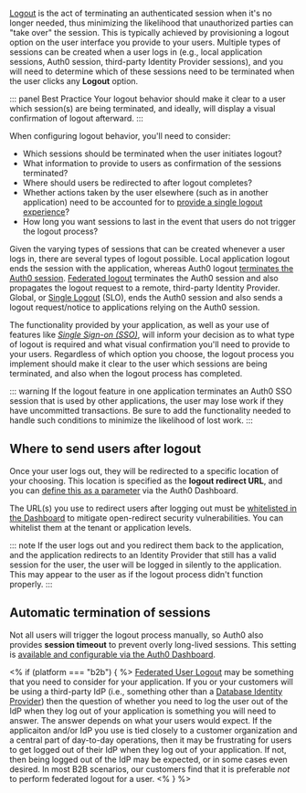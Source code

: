 [Logout](/logout) is the act of terminating an authenticated session when it's no longer needed, thus minimizing the likelihood that unauthorized parties can "take over" the session. This is typically achieved by provisioning a logout option on the user interface you provide to your users. Multiple types of sessions can be created when a user logs in (e.g., local application sessions, Auth0 session, third-party Identity Provider sessions), and you will need to determine which of these sessions need to be terminated when the user clicks any **Logout** option.

::: panel Best Practice
Your logout behavior should make it clear to a user which session(s) are being terminated, and ideally, will display a visual confirmation of logout afterward. 
:::

When configuring logout behavior, you'll need to consider:

* Which sessions should be terminated when the user initiates logout?
* What information to provide to users as confirmation of the sessions terminated?
* Where should users be redirected to after logout completes?
* Whether actions taken by the user elsewhere (such as in another application) need to be accounted for to [provide a single logout experience](/logout/guides/logout-applications#single-sign-out-configuration-example)?
* How long you want sessions to last in the event that users do not trigger the logout process?

Given the varying types of sessions that can be created whenever a user logs in, there are several types of logout possible. Local application logout ends the session with the application, whereas Auth0 logout [terminates the Auth0 session](/logout/guides/logout-auth0). [Federated logout](/logout/guides/logout-idps) terminates the Auth0 session and also propagates the logout request to a remote, third-party Identity Provider. Global, or [Single Logout](/logout/guides/logout-applications) (SLO), ends the Auth0 session and also sends a logout request/notice to applications relying on the Auth0 session.

The functionality provided by your application, as well as your use of features like <dfn data-key="single-sign-on">[Single Sign-on (SSO)](/sso)</dfn>, will inform your decision as to what type of logout is required and what visual confirmation you'll need to provide to your users. Regardless of which option you choose, the logout process you implement should make it clear to the user which sessions are being terminated, and also when the logout process has completed.

::: warning
If the logout feature in one application terminates an Auth0 SSO session that is used by other applications, the user may lose work if they have uncommitted transactions. Be sure to add the functionality needed to handle such conditions to minimize the likelihood of lost work.
:::

## Where to send users after logout

Once your user logs out, they will be redirected to a specific location of your choosing. This location is specified as the **logout redirect URL**, and you can [define this as a parameter](/logout/guides/redirect-users-after-logout) via the Auth0 Dashboard. 

The URL(s) you use to redirect users after logging out must be [whitelisted in the Dashboard](/logout#redirect-users-after-logout) to mitigate open-redirect security vulnerabilities. You can whitelist them at the tenant or application levels.

::: note
If the user logs out and you redirect them back to the application, and the application redirects to an Identity Provider that still has a valid session for the user, the user will be logged in silently to the application. This may appear to the user as if the logout process didn't function properly.
:::

## Automatic termination of sessions

Not all users will trigger the logout process manually, so Auth0 also provides **session timeout** to prevent overly long-lived sessions. This setting is [available and configurable via the Auth0 Dashboard](/dashboard/dashboard-tenant-settings#session-timeout).

<% if (platform === "b2b") { %>
 [Federated User Logout](/logout/guides/logout-idps) may be something that you need to consider for your application.  If you or your customers will be using a third-party IdP (i.e., something other than a [Database Identity Provider](/connections/database)) then the question of whether you need to log the user out of the IdP when they log out of your application is something you will need to answer. The answer depends on what your users would expect. If the applicaiton and/or IdP you use is tied closely to a customer organization and a central part of day-to-day operations, then it may be frustrating for users to get logged out of their IdP when they log out of your application. If not, then being logged out of the IdP may be expected, or in some cases even desired. In most B2B scenarios, our customers find that it is preferable *not* to perform federated logout for a user. 
<%  } %>